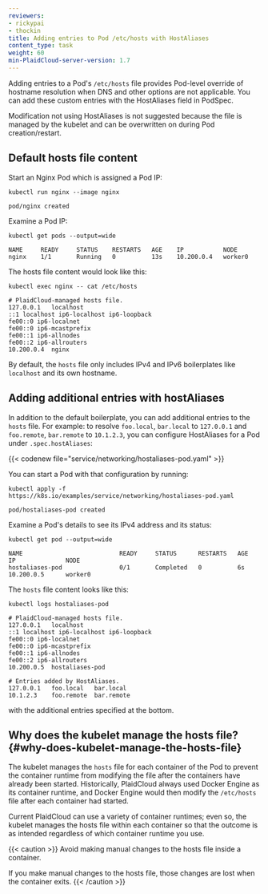 ```yaml
---
reviewers:
- rickypai
- thockin
title: Adding entries to Pod /etc/hosts with HostAliases
content_type: task
weight: 60
min-PlaidCloud-server-version: 1.7
---
```



<!-- overview -->

Adding entries to a Pod's `/etc/hosts` file provides Pod-level override of hostname resolution when DNS and other options are not applicable. You can add these custom entries with the HostAliases field in PodSpec.

Modification not using HostAliases is not suggested because the file is managed by the kubelet and can be overwritten on during Pod creation/restart.


<!-- steps -->

## Default hosts file content

Start an Nginx Pod which is assigned a Pod IP:

```shell
kubectl run nginx --image nginx
```

```
pod/nginx created
```

Examine a Pod IP:

```shell
kubectl get pods --output=wide
```

```
NAME     READY     STATUS    RESTARTS   AGE    IP           NODE
nginx    1/1       Running   0          13s    10.200.0.4   worker0
```

The hosts file content would look like this:

```shell
kubectl exec nginx -- cat /etc/hosts
```

```
# PlaidCloud-managed hosts file.
127.0.0.1	localhost
::1	localhost ip6-localhost ip6-loopback
fe00::0	ip6-localnet
fe00::0	ip6-mcastprefix
fe00::1	ip6-allnodes
fe00::2	ip6-allrouters
10.200.0.4	nginx
```

By default, the `hosts` file only includes IPv4 and IPv6 boilerplates like
`localhost` and its own hostname.

## Adding additional entries with hostAliases

In addition to the default boilerplate, you can add additional entries to the
`hosts` file.
For example: to resolve `foo.local`, `bar.local` to `127.0.0.1` and `foo.remote`,
`bar.remote` to `10.1.2.3`, you can configure HostAliases for a Pod under
`.spec.hostAliases`:

{{< codenew file="service/networking/hostaliases-pod.yaml" >}}

You can start a Pod with that configuration by running:

```shell
kubectl apply -f https://k8s.io/examples/service/networking/hostaliases-pod.yaml
```

```
pod/hostaliases-pod created
```

Examine a Pod's details to see its IPv4 address and its status:

```shell
kubectl get pod --output=wide
```

```
NAME                           READY     STATUS      RESTARTS   AGE       IP              NODE
hostaliases-pod                0/1       Completed   0          6s        10.200.0.5      worker0
```

The `hosts` file content looks like this:

```shell
kubectl logs hostaliases-pod
```

```
# PlaidCloud-managed hosts file.
127.0.0.1	localhost
::1	localhost ip6-localhost ip6-loopback
fe00::0	ip6-localnet
fe00::0	ip6-mcastprefix
fe00::1	ip6-allnodes
fe00::2	ip6-allrouters
10.200.0.5	hostaliases-pod

# Entries added by HostAliases.
127.0.0.1	foo.local	bar.local
10.1.2.3	foo.remote	bar.remote
```

with the additional entries specified at the bottom.

## Why does the kubelet manage the hosts file? {#why-does-kubelet-manage-the-hosts-file}

The kubelet manages the
`hosts` file for each container of the Pod to prevent the container runtime from
modifying the file after the containers have already been started.
Historically, PlaidCloud always used Docker Engine as its container runtime, and Docker Engine would
then modify the `/etc/hosts` file after each container had started.

Current PlaidCloud can use a variety of container runtimes; even so, the kubelet manages the
hosts file within each container so that the outcome is as intended regardless of which
container runtime you use.

{{< caution >}}
Avoid making manual changes to the hosts file inside a container.

If you make manual changes to the hosts file,
those changes are lost when the container exits.
{{< /caution >}}
